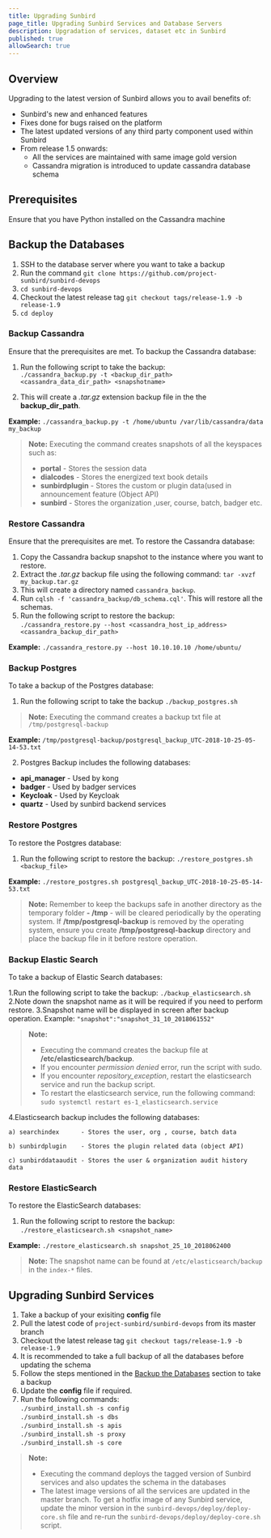 ```yaml
---
title: Upgrading Sunbird 
page_title: Upgrading Sunbird Services and Database Servers
description: Upgradation of services, dataset etc in Sunbird
published: true
allowSearch: true
---
```


## Overview

Upgrading to the latest version of Sunbird allows you to avail benefits of:

- Sunbird's new and enhanced features
- Fixes done for bugs raised on the platform
- The latest updated versions of any third party component used within Sunbird  
- From release 1.5 onwards:
  - All the services are maintained with same image gold version 
  - Cassandra migration is introduced to update cassandra database schema

## Prerequisites

Ensure that you have Python installed on the Cassandra machine

## Backup the Databases

1. SSH to the database server where you want to take a backup
2. Run the command `git clone https://github.com/project-sunbird/sunbird-devops`
3. `cd sunbird-devops`
4. Checkout the latest release tag `git checkout tags/release-1.9 -b release-1.9`
5. `cd deploy`

### Backup Cassandra

Ensure that the prerequisites are met. To backup the Cassandra database: 
   
1. Run the following script to take the backup:  
`./cassandra_backup.py -t <backup_dir_path> <cassandra_data_dir_path> <snapshotname>` 
	
2. This will create a *.tar.gz* extension backup file in the the **backup_dir_path**. 

**Example:** `./cassandra_backup.py -t /home/ubuntu /var/lib/cassandra/data my_backup`
		
> **Note:** Executing the command creates snapshots of all the keyspaces such as:  
> - **portal**         -  Stores the session data
> - **dialcodes**      -  Stores the energized text book details
> - **sunbirdplugin**  -  Stores the custom or plugin data(used in announcement feature (Object API)
> - **sunbird**	  -  Stores the organization ,user, course, batch, badger etc.
		
### Restore Cassandra

Ensure that the prerequisites are met. To restore the Cassandra database: 

1. Copy the Cassandra backup snapshot to the instance where you want to restore.
2. Extract the *.tar.gz* backup file using the following command: `tar -xvzf my_backup.tar.gz`
3. This will create a directory named `cassandra_backup`.
4. Run `cqlsh -f 'cassandra_backup/db_schema.cql'`. This will restore all the schemas.
5. Run the following script to restore the backup:  
`./cassandra_restore.py --host <cassandra_host_ip_address> <cassandra_backup_dir_path>` 

**Example:** `./cassandra_restore.py --host 10.10.10.10 /home/ubuntu/`

### Backup Postgres

To take a backup of the Postgres database: 

1. Run the following script to take the backup `./backup_postgres.sh`
		
> **Note:** Executing the command creates a backup txt file at `/tmp/postgresql-backup`

**Example:** `/tmp/postgresql-backup/postgresql_backup_UTC-2018-10-25-05-14-53.txt`

2. Postgres Backup includes the following databases:
       
- **api_manager** -	Used by kong
- **badger**      -	Used by badger services
- **Keycloak**    -	Used by Keycloak
- **quartz**      -	Used by sunbird backend services
	

### Restore Postgres

To restore the Postgres database: 

1. Run the following script to restore the backup: `./restore_postgres.sh <backup_file>`

**Example:** `./restore_postgres.sh postgresql_backup_UTC-2018-10-25-05-14-53.txt`

> **Note:** Remember to keep the backups safe in another directory as the temporary folder **- /tmp** - will be cleared periodically by the operating system. If **/tmp/postgresql-backup** is removed by the operating system, ensure you create **/tmp/postgresql-backup** directory and place the backup file in it before restore operation. 

### Backup Elastic Search 

To take a backup of Elastic Search databases: 

1.Run the following script to take the backup: `./backup_elasticsearch.sh`
2.Note down the snapshot name as it will be required if you need to perform restore.
3.Snapshot name will be displayed in screen after backup operation. Example: `"snapshot":"snapshot_31_10_2018061552"`

> **Note:** 
> - Executing the command creates the backup file at **/etc/elasticsearch/backup**.
> - If you encounter *permission denied* error, run the script with sudo. 
> - If you encounter *repository_exception*, restart the elasticsearch service and run the backup script.
> - To restart the elasticsearch service, run the following command: `sudo systemctl restart es-1_elasticsearch.service`

 4.Elasticsearch backup includes the following databases: 
		
	a) searchindex      - Stores the user, org , course, batch data
	
	b) sunbirdplugin    - Stores the plugin related data (object API)
	
	c) sunbirddataaudit - Stores the user & organization audit history data

### Restore ElasticSearch

To restore the ElasticSearch databases:  

1. Run the following script to restore the backup: `./restore_elasticsearch.sh <snapshot_name>`

**Example:** `./restore_elasticsearch.sh snapshot_25_10_2018062400`

> **Note:** The snapshot name can be found at `/etc/elasticsearch/backup` in the `index-*` files.


## Upgrading Sunbird Services 

   1. Take a backup of your exisiting **config** file
   2. Pull the latest code of `project-sunbird/sunbird-devops` from its master branch
   3. Checkout the latest release tag `git checkout tags/release-1.9 -b release-1.9`
   4. It is recommended to take a full backup of all the databases before updating the schema 
   5. Follow the steps mentioned in the [Backup the Databases](developer-docs/upgrading/#backup-the-databases) section to take a backup 
   7. Update the **config** file if required.
   6. Run the following commands:  
   	`./sunbird_install.sh -s config`  
	`./sunbird_install.sh -s dbs`  
	`./sunbird_install.sh -s apis`  
	`./sunbird_install.sh -s proxy`  
	`./sunbird_install.sh -s core`  

> **Note:** 
> - Executing the command deploys the tagged version of Sunbird services and also updates the schema in the databases
> - The latest image versions of all the services are updated in the master branch. To get a hotfix image of any Sunbird service, update the minor version in the `sunbird-devops/deploy/deploy-core.sh` file and re-run the `sunbird-devops/deploy/deploy-core.sh` script.

